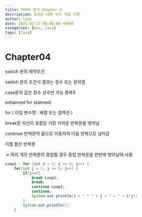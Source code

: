 ```yaml
---
title: 자바의 정석 Chapter 4
description: 모르는 내용 위주 학습 기록
author: laze
date: 2025-02-27 00:06:00 +0900
categories: [Dev, Java]
tags: [Java]
---
```

# Chapter04

switch 문의 제약조건

switch 문의 조건식 결과는 정수 또는 문자열

case문의 값은 정수 상수만 가능 중복X

enhanced for statment

for ( 타입 변수명 : 배열 또는 컬렉션 )

break문 자신이 포함된 가장 가까운 반복문을 벗어남

continue 반복문의 끝으로 이동하여 다음 반복으로 넘어감

이름 붙은 반복문

→ 여러 개의 반복문이 중첩될 경우 중첩 반복문을 한번에 벗어날때 사용

```java
Loop1 : for (int i = 2; i <= 9; i++) {
	for(int j = 1; j <= 9; j++) {
		if(j==5)
			break Loop1;
			break;
			continue Loop1;
			continue;
			System.out.println(i + " * " + j + " = " + i*j);
		}
		System.out.println();
	}
```